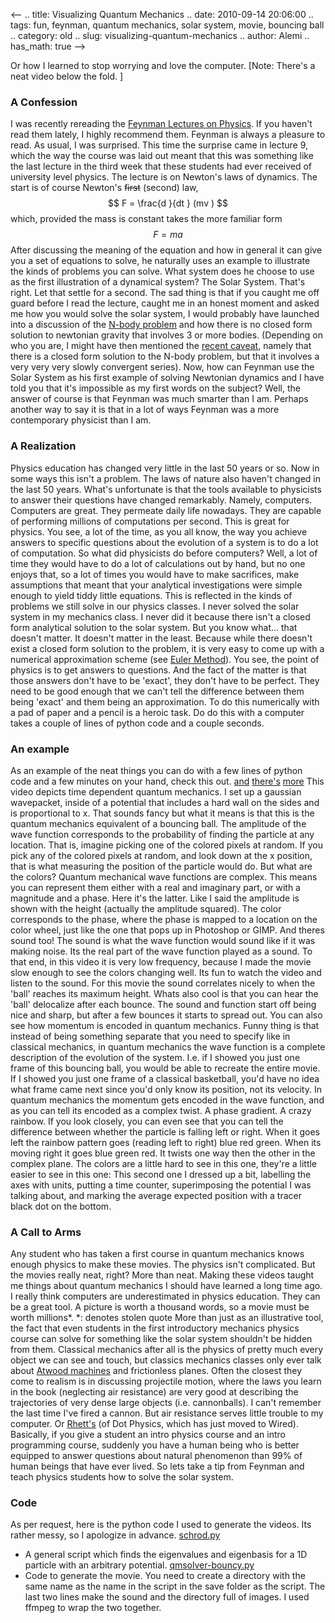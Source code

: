 <--
.. title: Visualizing Quantum Mechanics
.. date: 2010-09-14 20:06:00
.. tags: fun, feynman, quantum mechanics, solar system, movie, bouncing ball
.. category: old
.. slug: visualizing-quantum-mechanics
.. author: Alemi
.. has_math: true
-->


Or how I learned to stop worrying and love the computer. [Note: There's
a neat video below the fold. ]

### A Confession

I was recently rereading the [Feynman Lectures on
Physics](http://books.google.com/books?id=_6XvAAAAMAAJ&q=Feynman+lectures+on+physics&dq=Feynman+lectures+on+physics&hl=en&ei=6wmQTPzsDIG78gbAp_joDQ&sa=X&oi=book_result&ct=result&resnum=2&ved=0CDgQ6AEwAQ).
If you haven't read them lately, I highly recommend them. Feynman is
always a pleasure to read. As usual, I was surprised. This time the
surprise came in lecture 9, which the way the course was laid out meant
that this was something like the last lecture in the third week that
these students had ever received of university level physics. The
lecture is on Newton's laws of dynamics. The start is of course Newton's
~~first~~ (second) law, $$ F = \frac{d }{dt } (mv ) $$ which, provided
the mass is constant takes the more familiar form $$ F = ma $$ After
discussing the meaning of the equation and how in general it can give
you a set of equations to solve, he naturally uses an example to
illustrate the kinds of problems you can solve. What system does he
choose to use as the first illustration of a dynamical system? The Solar
System. That's right. Let that settle for a second. The sad thing is
that if you caught me off guard before I read the lecture, caught me in
an honest moment and asked me how you would solve the solar system, I
would probably have launched into a discussion of the [N-body
problem](http://en.wikipedia.org/wiki/N-body_problem) and how there is
no closed form solution to newtonian gravity that involves 3 or more
bodies. (Depending on who you are, I might have then mentioned the
[recent caveat](http://adsabs.harvard.edu/abs/1991CeMDA..50...73W),
namely that there is a closed form solution to the N-body problem, but
that it involves a very very very slowly convergent series). Now, how
can Feynman use the Solar System as his first example of solving
Newtonian dynamics and I have told you that it's impossible as my first
words on the subject? Well, the answer of course is that Feynman was
much smarter than I am. Perhaps another way to say it is that in a lot
of ways Feynman was a more contemporary physicist than I am.

### A Realization

Physics education has changed very little in the last 50 years or so.
Now in some ways this isn't a problem. The laws of nature also haven't
changed in the last 50 years. What's unfortunate is that the tools
available to physicists to answer their questions have changed
remarkably. Namely, computers. Computers are great. They permeate daily
life nowadays. They are capable of performing millions of computations
per second. This is great for physics. You see, a lot of the time, as
you all know, the way you achieve answers to specific questions about
the evolution of a system is to do a lot of computation. So what did
physicists do before computers? Well, a lot of time they would have to
do a lot of calculations out by hand, but no one enjoys that, so a lot
of times you would have to make sacrifices, make assumptions that meant
that your analytical investigations were simple enough to yield tiddy
little equations. This is reflected in the kinds of problems we still
solve in our physics classes. I never solved the solar system in my
mechanics class. I never did it because there isn't a closed form
analytical solution to the solar system. But you know what... that
doesn't matter. It doesn't matter in the least. Because while there
doesn't exist a closed form solution to the problem, it is very easy to
come up with a numerical approximation scheme (see [Euler
Method](http://en.wikipedia.org/wiki/Euler_method)). You see, the point
of physics is to get answers to questions. And the fact of the matter is
that those answers don't have to be 'exact', they don't have to be
perfect. They need to be good enough that we can't tell the difference
between them being 'exact' and them being an approximation. To do this
numerically with a pad of paper and a pencil is a heroic task. Do do
this with a computer takes a couple of lines of python code and a couple
seconds.

### An example

As an example of the neat things you can do with a few lines of python
code and a few minutes on your hand, check this out.
[and](http://www.youtube.com/watch?v=J4Wg_b8bVm8)
[there's](http://www.youtube.com/watch?v=idpQOJKOh6Y)
[more](http://www.youtube.com/watch?v=Z9121zwpbBs) This video depicts
time dependent quantum mechanics. I set up a gaussian wavepacket, inside
of a potential that includes a hard wall on the sides and is
proportional to x. That sounds fancy but what it means is that this is
the quantum mechanics equivalent of a bouncing ball. The amplitude of
the wave function corresponds to the probability of finding the particle
at any location. That is, imagine picking one of the colored pixels at
random. If you pick any of the colored pixels at random, and look down
at the x position, that is what measuring the position of the particle
would do. But what are the colors? Quantum mechanical wave functions are
complex. This means you can represent them either with a real and
imaginary part, or with a magnitude and a phase. Here it's the latter.
Like I said the amplitude is shown with the height (actually the
amplitude squared). The color corresponds to the phase, where the phase
is mapped to a location on the color wheel, just like the one that pops
up in Photoshop or GIMP. And theres sound too! The sound is what the
wave function would sound like if it was making noise. Its the real part
of the wave function played as a sound. To that end, in this video it is
very low frequency, because I made the movie slow enough to see the
colors changing well. Its fun to watch the video and listen to the
sound. For this movie the sound correlates nicely to when the 'ball'
reaches its maximum height. Whats also cool is that you can hear the
'ball' delocalize after each bounce. The sound and function start off
being nice and sharp, but after a few bounces it starts to spread out.
You can also see how momentum is encoded in quantum mechanics. Funny
thing is that instead of being something separate that you need to
specify like in classical mechanics, in quantum mechanics the wave
function is a complete description of the evolution of the system. I.e.
if I showed you just one frame of this bouncing ball, you would be able
to recreate the entire movie. If I showed you just one frame of a
classical basketball, you'd have no idea what frame came next since
you'd only know its position, not its velocity. In quantum mechanics the
momentum gets encoded in the wave function, and as you can tell its
encoded as a complex twist. A phase gradient. A crazy rainbow. If you
look closely, you can even see that you can tell the difference between
whether the particle is falling left or right. When it goes left the
rainbow pattern goes (reading left to right) blue red green. When its
moving right it goes blue green red. It twists one way then the other in
the complex plane. The colors are a little hard to see in this one,
they're a little easier to see in this one: This second one I dressed up
a bit, labelling the axes with units, putting a time counter,
superimposing the potential I was talking about, and marking the average
expected position with a tracer black dot on the bottom.

### A Call to Arms

Any student who has taken a first course in quantum mechanics knows
enough physics to make these movies. The physics isn't complicated. But
the movies really neat, right? More than neat. Making these videos
taught me things about quantum mechanics I should have learned a long
time ago. I really think computers are underestimated in physics
education. They can be a great tool. A picture is worth a thousand
words, so a movie must be worth millions*. *: denotes stolen quote
More than just as an illustrative tool, the fact that even students in
the first introductory mechanics physics course can solve for something
like the solar system shouldn't be hidden from them. Classical mechanics
after all is the physics of pretty much every object we can see and
touch, but classics mechanics classes only ever talk about [Atwood
machines](http://en.wikipedia.org/wiki/Atwood_machine) and frictionless
planes. Often the closest they come to realism is in discussing
projectile motion, where the laws you learn in the book (neglecting air
resistance) are very good at describing the trajectories of very dense
large objects (i.e. cannonballs). I can't remember the last time I've
fired a cannon. But air resistance serves little trouble to my computer.
Or [Rhett's](http://www.wired.com/wiredscience/tag/air-resistance/) (of
Dot Physics, which has just moved to Wired). Basically, if you give a
student an intro physics course and an intro programming course,
suddenly you have a human being who is better equipped to answer
questions about natural phenomenon than 99% of human beings that have
ever lived. So lets take a tip from Feynman and teach physics students
how to solve the solar system.

### Code

As per request, here is the python code I used to generate the videos.
Its rather messy, so I apologize in advance.
[schrod.py](https://docs.google.com/leaf?id=0B8Il0b2saix4NzYzMmRhZDUtODFhZS00YTE1LTgzZWYtMzVhODI5YzRhNWJm&hl=en&authkey=CPrk9IUM)
- A general script which finds the eigenvalues and eigenbasis for a 1D
particle with an arbitrary potential.
[qmsolver-bouncy.py](https://docs.google.com/leaf?id=0B8Il0b2saix4ZDYxZmFlNzQtYzdkNC00YTVkLWJhNWMtN2IxM2ZmZDg4Mzg4&hl=en&authkey=CJ3m4ogJ)
- Code to generate the movie. You need to create a directory with the
same name as the name in the script in the save folder as the script.
The last two lines make the sound and the directory full of images. I
used ffmpeg to wrap the two together.
